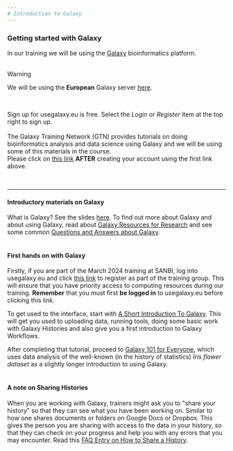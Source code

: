 ```yaml
---
# Introduction to Galaxy
---
```


### Getting started with Galaxy

In our training we will be using the [Galaxy](https://galaxyproject.org) bioinformatics platform. 
<br>
<br>

> [!WARNING]  
> We will be using the **European** Galaxy server [here](https://usegalaxy.eu).

<br>

Sign up for usegalaxy.eu is free. Select the _Login or Register_ item at the top right to sign up.
<br>
<br>
The Galaxy Training Network (GTN) provides tutorials on doing bioinformatics analysis and data science using Galaxy and we will be using some of this materials in the course.
<br>
Please click on [this link](https://usegalaxy.eu/join-training/path-gen-march-24/) **AFTER** creating your account using the first link above.

<br>

---

#### Introductory materials on Galaxy

What is Galaxy? See the slides [here](https://training.galaxyproject.org/training-material/topics/introduction/tutorials/introduction/slides.html). To find out more about Galaxy and about using Galaxy, read about [Galaxy Resources for Research](https://docs.google.com/presentation/d/1dgKt1KJEazVPLmUXoXDUKgQl4hu1-Mute_AhSt183lQ/edit#slide=id.p) and see some common [Questions and Answers about Galaxy](https://www.slideshare.net/kbradnam/13-questions-you-might-have-about-galaxy).
<br>
<br>
#### First hands on with Galaxy

Firstly, if you are part of the March 2024 training at SANBI, log into usegalaxy.eu and click [this link](https://usegalaxy.eu/join-training/training-path-gen-march-24) to register as part of the training group. This will ensure that you have priority access to computing resources during our training. **Remember** that you must first **be logged in** to usegalaxy.eu before clicking this link.

To get used to the interface, start with [A Short Introduction To Galaxy](https://training.galaxyproject.org/training-material/topics/introduction/tutorials/galaxy-intro-short/tutorial.html). This will get you used to uploading data, running tools, doing some basic work with Galaxy Histories and also give you a first introduction to Galaxy Workflows.

After completing that tutorial, proceed to [Galaxy 101 for Everyone](https://training.galaxyproject.org/training-material/topics/introduction/tutorials/galaxy-intro-101-everyone/tutorial.html), which uses data analysis of the well-known (in the history of statistics) _Iris flower dataset_ as a slightly longer introduction to using Galaxy.
<br>
<br>
#### A note on Sharing Histories

When you are working with Galaxy, trainers might ask you to "share your history" so that they can see what you have been working on. Similar to how
one shares documents or folders on Google Docs or Dropbox. This gives the person you are sharing with access to the data in your history, so that they can check on your progress and help you with any errors that you may encounter. Read this [FAQ Entry on How to Share a History](https://training.galaxyproject.org/training-material/faqs/galaxy/histories_sharing.html).

